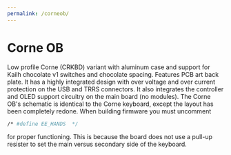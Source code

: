 ```yaml
---
permalink: /corneob/
---
```

# Corne OB
Low profile Corne (CRKBD) variant with aluminum case and support for Kailh chocolate v1 switches and chocolate spacing. Features PCB art back plate. It has a highly integrated design with over voltage and over current protection on the USB and TRRS connectors. It also integrates the controller and OLED support circuitry on the main board (no modules).
The Corne OB's schematic is identical to the Corne keyboard, except the layout has been completely redone.
When building firmware you must uncomment
```mk
/* #define EE_HANDS  */
```
for proper functioning. This is because the board does not use a pull-up resister to set the main versus secondary side of the keyboard.